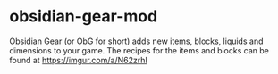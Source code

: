 # obsidian-gear-mod

Obsidian Gear (or ObG for short) adds new items, blocks, liquids and dimensions to your game. The recipes for the items and blocks can be found at https://imgur.com/a/N62zrhI
